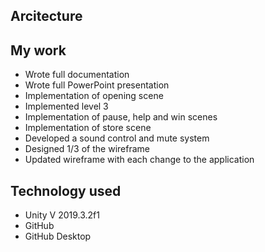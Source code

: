 ## Arcitecture

## My work
* Wrote full documentation
* Wrote full PowerPoint presentation
*	Implementation of opening scene
*	Implemented level 3
*	Implementation of pause, help and win scenes
*	Implementation of store scene
* Developed a sound control and mute system
*	Designed 1/3 of the wireframe
*	Updated wireframe with each change to the application


## Technology used 
* Unity V 2019.3.2f1
* GitHub
* GitHub Desktop
